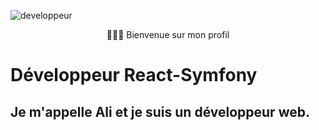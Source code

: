 ![developpeur](https://user-images.githubusercontent.com/27373255/130367636-a30bb816-783c-490a-ac8a-b70ebb2de271.gif)
<div style="text-align: center"> 🙋🏻‍♂️ Bienvenue sur mon profil </div>

# Développeur React-Symfony

## Je m'appelle Ali et je suis un développeur web.
